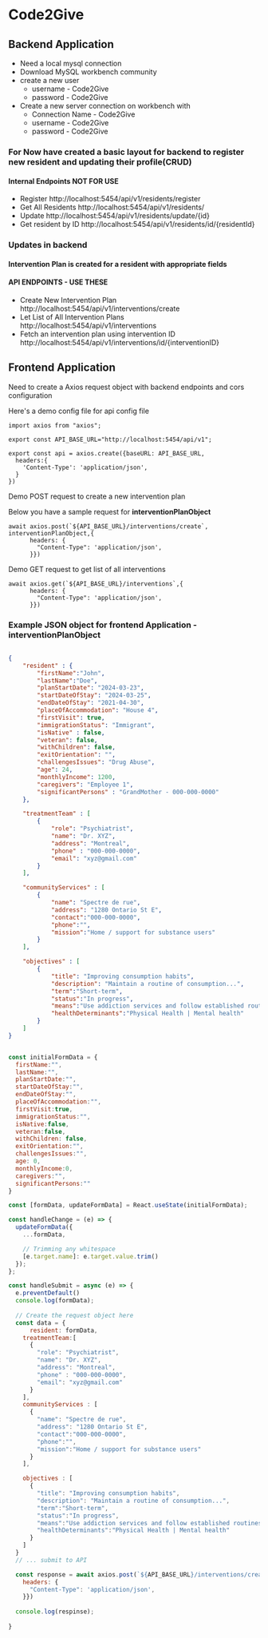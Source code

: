 # Code2Give

## Backend Application

- Need a local mysql connection
- Download MySQL workbench community 
- create a new user 
    * username - Code2Give
    * password - Code2Give
- Create a new server connection on workbench with
    * Connection Name - Code2Give
    * username - Code2Give
    * password - Code2Give


### For Now have created a basic layout for backend to register new resident and updating their profile(CRUD)
#### Internal Endpoints NOT FOR USE
- Register 
http://localhost:5454/api/v1/residents/register
- Get All Residents
http://localhost:5454/api/v1/residents/
- Update 
http://localhost:5454/api/v1/residents/update/{id}
- Get resident by ID
http://localhost:5454/api/v1/residents/id/{residentId}


### Updates in backend
#### Intervention Plan is created for a resident with appropriate fields
#### API ENDPOINTS - USE THESE

- Create New Intervention Plan 
http://localhost:5454/api/v1/interventions/create
- Let List of All Intervention Plans  
http://localhost:5454/api/v1/interventions
- Fetch an intervention plan using intervention ID
http://localhost:5454/api/v1/interventions/id/{interventionID}


## Frontend Application

Need to create a Axios request object with backend endpoints and cors configuration

Here's a demo config file for api config file

```
import axios from "axios";

export const API_BASE_URL="http://localhost:5454/api/v1";

export const api = axios.create({baseURL: API_BASE_URL,
  headers:{
    'Content-Type': 'application/json',
  }
})
```

Demo POST request to create a new intervention plan

Below you have a sample request for **interventionPlanObject** 
```
await axios.post(`${API_BASE_URL}/interventions/create`, interventionPlanObject,{
      headers: {
        "Content-Type": 'application/json',
      }})
```

Demo GET request to get list of all interventions
```
await axios.get(`${API_BASE_URL}/interventions`,{
      headers: {
        "Content-Type": 'application/json',
      }})
```

### Example JSON object for frontend Application - interventionPlanObject

```json

{
    "resident" : {
        "firstName":"John",
        "lastName":"Doe",
        "planStartDate": "2024-03-23",
        "startDateOfStay": "2024-03-25",
        "endDateOfStay": "2021-04-30",
        "placeOfAccommodation": "House 4",
        "firstVisit": true,
        "immigrationStatus": "Immigrant",
        "isNative" : false,
        "veteran": false,
        "withChildren": false,
        "exitOrientation": "",
        "challengesIssues": "Drug Abuse",
        "age": 24,
        "monthlyIncome": 1200,
        "caregivers": "Employee 1",
        "significantPersons" : "GrandMother - 000-000-0000" 
    },

    "treatmentTeam" : [
        {
            "role": "Psychiatrist",
            "name": "Dr. XYZ",
            "address": "Montreal",
            "phone" : "000-000-0000",
            "email": "xyz@gmail.com"
        }
    ],

    "communityServices" : [
        {
            "name": "Spectre de rue",
            "address": "1280 Ontario St E",
            "contact":"000-000-0000",
            "phone":"",
            "mission":"Home / support for substance users"
        }
    ],

    "objectives" : [
        {
            "title": "Improving consumption habits",
            "description": "Maintain a routine of consumption...",
            "term":"Short-term",
            "status":"In progress",
            "means":"Use addiction services and follow established routines (average 4 injections per day)",
            "healthDeterminants":"Physical Health | Mental health"
        }
    ]
}
```
```javascript

const initialFormData = {
  firstName:"",
  lastName:"",
  planStartDate:"",
  startDateOfStay:"",
  endDateOfStay:"",
  placeOfAccommodation:"",
  firstVisit:true,
  immigrationStatus:"",
  isNative:false,
  veteran:false,
  withChildren: false,
  exitOrientation:"",
  challengesIssues:"",
  age: 0,
  monthlyIncome:0,
  caregivers:"",
  significantPersons:""
}

const [formData, updateFormData] = React.useState(initialFormData);

const handleChange = (e) => {
  updateFormData({
    ...formData,

    // Trimming any whitespace
    [e.target.name]: e.target.value.trim()
  });
};

const handleSubmit = async (e) => {
  e.preventDefault()
  console.log(formData);
  
  // Create the request object here
  const data = {
      resident: formData,
    treatmentTeam:[
      {
        "role": "Psychiatrist",
        "name": "Dr. XYZ",
        "address": "Montreal",
        "phone" : "000-000-0000",
        "email": "xyz@gmail.com"
      }
    ],
    communityServices : [
      {
        "name": "Spectre de rue",
        "address": "1280 Ontario St E",
        "contact":"000-000-0000",
        "phone":"",
        "mission":"Home / support for substance users"
      }
    ],

    objectives : [
      {
        "title": "Improving consumption habits",
        "description": "Maintain a routine of consumption...",
        "term":"Short-term",
        "status":"In progress",
        "means":"Use addiction services and follow established routines (average 4 injections per day)",
        "healthDeterminants":"Physical Health | Mental health"
      }
    ]
  }
  // ... submit to API 

  const response = await axios.post(`${API_BASE_URL}/interventions/create`, data,{
    headers: {
      "Content-Type": 'application/json',
    }})
    
  console.log(respinse);  
  
}

```
